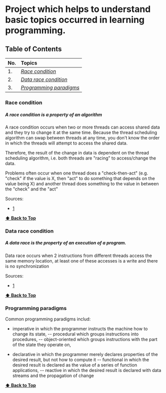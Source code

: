 # Project which helps to understand basic topics occurred in learning programming.

## Table of Contents

| No.        | Topics           | 
| ------------- |:-------------|
| 1. | [*Race condition*](#race-condition)|
| 2. | [*Data race condition*](#data-race-condition)|
| 3. | [*Programming paradigms*](#programming-paradigms)|

### Race condition

##### A race condition is a property of an algorithm

A race condition occurs when two or more threads can access shared data and they try to change it at the same time. Because the thread scheduling algorithm can swap between threads at any time, you don't know the order in which the threads will attempt to access the shared data.

Therefore, the result of the change in data is dependent on the thread scheduling algorithm, i.e. both threads are "racing" to access/change the data. 

Problems often occur when one thread does a "check-then-act" (e.g. "check" if the value is X, then "act" to do something that depends on the value being X) and another thread does something to the value in between the "check" and the "act"

Sources: 
- [1](https://stackoverflow.com/a/34550)

**[⬆ Back to Top](#table-of-contents)**

### Data race condition

##### A data race is the property of an execution of a program.

Data race occurs when 2 instructions from different threads access the same memory location, at least one of these accesses is a write and there is no synchronization 

Sources: 
- [1](https://stackoverflow.com/a/18049303)

**[⬆ Back to Top](#table-of-contents)**

### Programming paradigms

Common programming paradigms includ:
- imperative in which the programmer instructs the machine how to change its state, 
--  procedural which groups instructions into procedures,
--  object-oriented which groups instructions with the part of the state they operate on,

- declarative in which the programmer merely declares properties of the desired result, but not how to compute it
-- functional in which the desired result is declared as the value of a series of function applications,
-- reactive in which the desired result is declared with data streams and the propagation of change

**[⬆ Back to Top](#table-of-contents)**